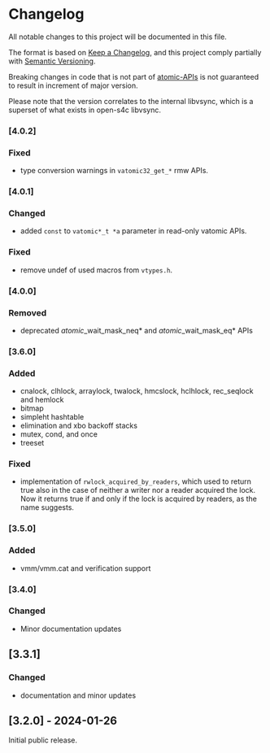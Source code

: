 # Changelog

All notable changes to this project will be documented in this file.

The format is based on [Keep a Changelog](https://keepachangelog.com/en/1.0.0/),
and this project comply partially with [Semantic Versioning](https://semver.org/spec/v2.0.0.html).

Breaking changes in code that is not part of [atomic-APIs](doc/api/vsync/atomic/README.md)
is not guaranteed to result in increment of major version.

Please note that the version correlates to the internal libvsync, which is a superset of
what exists in open-s4c libvsync.

### [4.0.2]

### Fixed

- type conversion warnings in `vatomic32_get_*` rmw APIs.

### [4.0.1]

### Changed

- added `const` to `vatomic*_t *a` parameter in read-only vatomic APIs.

### Fixed

- remove undef of used macros from `vtypes.h`.

### [4.0.0]

### Removed

- deprecated *atomic*_wait_mask_neq* and *atomic*_wait_mask_eq* APIs

### [3.6.0]

### Added

- cnalock, clhlock, arraylock, twalock, hmcslock, hclhlock, rec_seqlock and hemlock
- bitmap
- simpleht hashtable
- elimination and xbo backoff stacks
- mutex, cond, and once
- treeset

### Fixed

- implementation of `rwlock_acquired_by_readers`, which used to return
true also in the case of neither a writer nor a reader acquired the lock.
Now it returns true if and only if the lock is acquired by readers, as the name suggests.


### [3.5.0]

### Added

- vmm/vmm.cat and verification support

### [3.4.0]

### Changed

- Minor documentation updates

## [3.3.1]

### Changed

- documentation and minor updates

## [3.2.0] - 2024-01-26

Initial public release.
